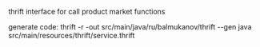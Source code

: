 thrift interface for call product market functions

generate code:
thrift -r -out src/main/java/ru/balmukanov/thrift --gen java src/main/resources/thrift/service.thrift